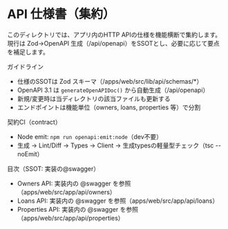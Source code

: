 # API 仕様書（集約）

このディレクトリでは、アプリ内のHTTP APIの仕様を機能横断で集約します。現行は Zod→OpenAPI 生成（/api/openapi）をSSOTとし、必要に応じて要点を補足します。

ガイドライン
- 仕様のSSOTは Zod スキーマ（/apps/web/src/lib/api/schemas/*）
- OpenAPI 3.1 は `generateOpenAPIDoc()` から自動生成（/api/openapi）
- 新規/変更時は当ディレクトリの該当ファイルも更新する
- エンドポイントは機能単位（owners, loans, properties 等）で分割

契約CI（contract）
- Node emit: `npm run openapi:emit:node`（dev不要）
- 生成 → Lint/Diff → Types → Client → 生成typesの軽量型チェック（tsc --noEmit）

目次（SSOT: 実装の@swagger）
- Owners API: 実装内の @swagger を参照（apps/web/src/app/api/owners）
- Loans API: 実装内の @swagger を参照（apps/web/src/app/api/loans）
- Properties API: 実装内の @swagger を参照（apps/web/src/app/api/properties）
